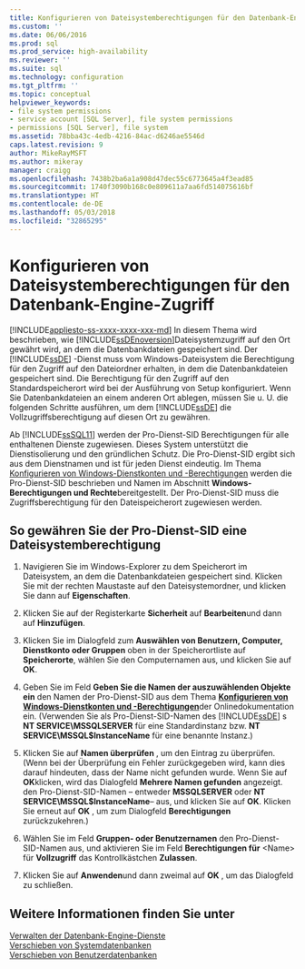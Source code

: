 ```yaml
---
title: Konfigurieren von Dateisystemberechtigungen für den Datenbank-Engine-Zugriff | Microsoft-Dokumentation
ms.custom: ''
ms.date: 06/06/2016
ms.prod: sql
ms.prod_service: high-availability
ms.reviewer: ''
ms.suite: sql
ms.technology: configuration
ms.tgt_pltfrm: ''
ms.topic: conceptual
helpviewer_keywords:
- file system permissions
- service account [SQL Server], file system permissions
- permissions [SQL Server], file system
ms.assetid: 78bba43c-4edb-4216-84ac-d6246ae5546d
caps.latest.revision: 9
author: MikeRayMSFT
ms.author: mikeray
manager: craigg
ms.openlocfilehash: 7438b2ba6a1a908d47dec55c6773645a4f3ead85
ms.sourcegitcommit: 1740f3090b168c0e809611a7aa6fd514075616bf
ms.translationtype: HT
ms.contentlocale: de-DE
ms.lasthandoff: 05/03/2018
ms.locfileid: "32865295"
---
```

# <a name="configure-file-system-permissions-for-database-engine-access"></a>Konfigurieren von Dateisystemberechtigungen für den Datenbank-Engine-Zugriff
[!INCLUDE[appliesto-ss-xxxx-xxxx-xxx-md](../../includes/appliesto-ss-xxxx-xxxx-xxx-md.md)]
  In diesem Thema wird beschrieben, wie [!INCLUDE[ssDEnoversion](../../includes/ssdenoversion-md.md)]Dateisystemzugriff auf den Ort gewährt wird, an dem die Datenbankdateien gespeichert sind. Der [!INCLUDE[ssDE](../../includes/ssde-md.md)] -Dienst muss vom Windows-Dateisystem die Berechtigung für den Zugriff auf den Dateiordner erhalten, in dem die Datenbankdateien gespeichert sind. Die Berechtigung für den Zugriff auf den Standardspeicherort wird bei der Ausführung von Setup konfiguriert. Wenn Sie Datenbankdateien an einem anderen Ort ablegen, müssen Sie u. U. die folgenden Schritte ausführen, um dem [!INCLUDE[ssDE](../../includes/ssde-md.md)] die Vollzugriffsberechtigung auf diesen Ort zu gewähren.  
  
 Ab [!INCLUDE[ssSQL11](../../includes/sssql11-md.md)] werden der Pro-Dienst-SID Berechtigungen für alle enthaltenen Dienste zugewiesen. Dieses System unterstützt die Dienstisolierung und den gründlichen Schutz. Die Pro-Dienst-SID ergibt sich aus dem Dienstnamen und ist für jeden Dienst eindeutig. Im Thema [Konfigurieren von Windows-Dienstkonten und -Berechtigungen](../../database-engine/configure-windows/configure-windows-service-accounts-and-permissions.md) werden die Pro-Dienst-SID beschrieben und Namen im Abschnitt **Windows-Berechtigungen und Rechte**bereitgestellt. Der Pro-Dienst-SID muss die Zugriffsberechtigung für den Dateispeicherort zugewiesen werden.  
  
## <a name="to-grant-file-system-permission-to-the-per-service-sid"></a>So gewähren Sie der Pro-Dienst-SID eine Dateisystemberechtigung  
  
1.  Navigieren Sie im Windows-Explorer zu dem Speicherort im Dateisystem, an dem die Datenbankdateien gespeichert sind. Klicken Sie mit der rechten Maustaste auf den Dateisystemordner, und klicken Sie dann auf **Eigenschaften**.  
  
2.  Klicken Sie auf der Registerkarte **Sicherheit** auf **Bearbeiten**und dann auf **Hinzufügen**.  
  
3.  Klicken Sie im Dialogfeld zum **Auswählen von Benutzern, Computer, Dienstkonto oder Gruppen** oben in der Speicherortliste auf **Speicherorte**, wählen Sie den Computernamen aus, und klicken Sie auf **OK**.  
  
4.  Geben Sie im Feld **Geben Sie die Namen der auszuwählenden Objekte ein** den Namen der Pro-Dienst-SID aus dem Thema [**Konfigurieren von Windows-Dienstkonten und -Berechtigungen**](../../database-engine/configure-windows/configure-windows-service-accounts-and-permissions.md)der Onlinedokumentation ein. (Verwenden Sie als Pro-Dienst-SID-Namen des [!INCLUDE[ssDE](../../includes/ssde-md.md)] s **NT SERVICE\MSSQLSERVER** für eine Standardinstanz bzw. **NT SERVICE\MSSQL$InstanceName** für eine benannte Instanz.)  
  
5.  Klicken Sie auf **Namen überprüfen** , um den Eintrag zu überprüfen. (Wenn bei der Überprüfung ein Fehler zurückgegeben wird, kann dies darauf hindeuten, dass der Name nicht gefunden wurde. Wenn Sie auf **OK**klicken, wird das Dialogfeld **Mehrere Namen gefunden** angezeigt. den Pro-Dienst-SID-Namen – entweder **MSSQLSERVER** oder **NT SERVICE\MSSQL$InstanceName**– aus, und klicken Sie auf **OK**.  Klicken Sie erneut auf **OK** , um zum Dialogfeld **Berechtigungen** zurückzukehren.)   
6.  Wählen Sie im Feld **Gruppen- oder Benutzernamen** den Pro-Dienst-SID-Namen aus, und aktivieren Sie im Feld **Berechtigungen für** \<Name> für **Vollzugriff** das Kontrollkästchen **Zulassen**.  
  
7. Klicken Sie auf **Anwenden**und dann zweimal auf **OK** , um das Dialogfeld zu schließen.  
  
## <a name="see-also"></a>Weitere Informationen finden Sie unter  
 
  [Verwalten der Datenbank-Engine-Dienste](../../database-engine/configure-windows/manage-the-database-engine-services.md)   
 [Verschieben von Systemdatenbanken](../../relational-databases/databases/move-system-databases.md)   
 [Verschieben von Benutzerdatenbanken](../../relational-databases/databases/move-user-databases.md)  
  
  
